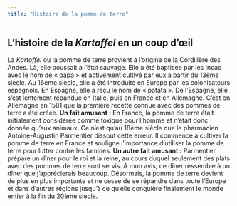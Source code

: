 ```yaml
---
title: "Histoire de la pomme de terre"
---
```


## L’histoire de la *Kartoffel* en un coup d’œil

La *Kartoffel* ou la pomme de terre provient à l’origine de la Cordillère des Andes. Là, elle poussait à l’état sauvage. Elle a été baptisée par les Incas avec le nom de  «  papa  »  et activement cultivé par eux à partir du 13ème siècle. Au 16ème siècle, elle a été introduite en Europe par les colonisateurs espagnols. En Espagne, elle a reçu le nom de  «  patata  ». De l’Espagne, elle s’est lentement répandue en Italie, puis en France et en Allemagne. C’est en Allemagne en 1581 que la première recette connue avec des pommes de terre a été créée.
**Un fait amusant  :**  En France, la pomme de terre était initialement considérée comme toxique pour l’homme et n’était donc donnée qu’aux animaux.
Ce n’est qu’au 18ème siècle que le pharmacien Antoine-Augustin Parmentier dissout cette erreur. Il commence à cultiver la pomme de terre en France et souligne l’importance d’utiliser la pomme de terre pour lutter contre les famines. 
**Un autre fait amusant  :**  Parmentier prépare un dîner pour le roi et la reine, au cours duquel seulement des plats avec des pommes de terre sont servis. À mon avis, ce dîner ressemble à un dîner que j’apprécierais beaucoup.
Désormais, la pomme de terre devient de plus en plus importante et ne cesse de se répandre dans toute l’Europe et dans d’autres régions jusqu’à ce qu’elle conquière finalement le monde entier à la fin du 20ème siècle.
